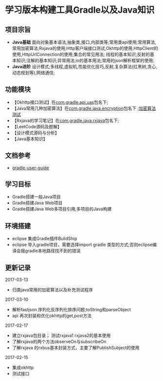 # 学习版本构建工具Gradle以及Java知识

## 项目宗旨
      
- **Java基础**
        面向对象基本语法,抽象类,接口,内部类等;常用类api使用;常用算法,常用加密算法;Rxjava的使用;Http客户端接口测试,Okhttp的使用,HttpClient的使用,HttpUrlConnection的使用;集合的常见用法;
线程的基本知识;反射的基本知识;注解的基本知识;异常用法;io的基本用法;常用的json解析框架的使用;
- **Java进阶**
      设计模式;多线程,虚拟机,性能优化技巧,反射,复杂算法(红黑树,贪心,动态规划等),网络通信;
 
   
## 功能模块

- 【Okhttp接口测试】在[com.gradle.api.uas](https://github.com/Arisono/Gradle-demo/tree/master/src/main/java/com/gradle/api/uas)包名下;
- 【Java常用几种加密算法】在[com.gradle.java.encryption](https://github.com/Arisono/Gradle-demo/tree/master/src/main/java/com/gradle/java/encryption)包名下 ;[加密算法测试](https://github.com/Arisono/Gradle-demo/tree/master/src/main/java/com/gradle/java/test)
- 【Rxjava的学习笔记】在[com.gradle.java.rxjava](https://github.com/Arisono/Gradle-demo/tree/master/src/main/java/com/gradle/java/rxjava)包名下;
- 【LeetCode源码及题解】
- 【设计模式源码与分析】
- 【Java基本知识】

  
## 文档参考

 - [gradle-user-guide](https://dongchuan.gitbooks.io/gradle-user-guide-/content/overview/features.html)

## 学习目标

 - Gradle搭建一般Java项目
 - Gradle搭建Java Web项目
 - Gradle搭建Java Web多项目引用,多项目的Java构建

## 环境搭建
 
 - eclipse 集成Gradle插件BulidShip
 - eclipse 导入gradle项目，需要选择import gradle 类型的方式;否则eclipse编译会报gradle本地路径找不到的错误

## 更新记录

2017-03-13

- 归类java常用的加密算法以及补充测试程序

2017-03-10

- 解析fastjson 序列化反序列化排序问题;toString和parseObject
- api 再次封装和优化okhttp的get,post方法

2017-02-17
  
- 建立rxjava包目录； 测试rxjava1 rxjava2的基本使用
- 了解rxjava的两个方法observeOn与subscribeOn
- 了解rxjava 的rxbus基本封装方式，主要了解PublishSubject的使用

2017-02-15
- 集成okhttp
- 测试接口
